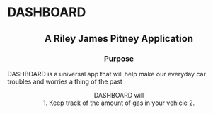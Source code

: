 # DASHBOARD
## <center> A Riley James Pitney Application <center/>
### <center> Purpose <center/>
<indent> DASHBOARD is a universal app that will help make our everyday car troubles and worries a thing of the past<indent/>
<center> DASHBOARD will<center/>
1. Keep track of the amount of gas in your vehicle
2.
